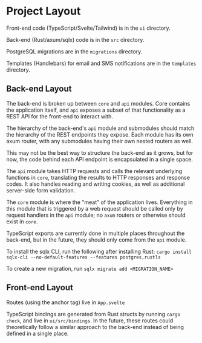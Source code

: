 # Project Layout

Front-end code (TypeScript/Svelte/Tailwind) is in the `ui` directory.

Back-end (Rust/axum/sqlx) code is in the `src` directory.

PostgreSQL migrations are in the `migrations` directory.

Templates (Handlebars) for email and SMS notifications are in the `templates` directory.

## Back-end Layout

The back-end is broken up between `core` and `api` modules.  Core contains the application itself, and `api` exposes a subset of that functionality as a REST API for the front-end to interact with.

The hierarchy of the back-end's `api` module and submodules should match the hierarchy of the REST endpoints they expose.  Each module has its own axum router, with any submodules having their own nested routers as well.

This may not be the best way to structure the back-end as it grows, but for now, the code behind each API endpoint is encapsulated in a single space.

The `api` module takes HTTP requests and calls the relevant underlying functions in `core`,
translating the results to HTTP responses and response codes. It also handles reading and writing cookies, as well as additional server-side form validation.

The `core` module is where the "meat" of the application lives. Everything in this module that is triggered by a web request should be called only by request handlers in the `api` module; no `axum` routers or otherwise should exist in `core`.

TypeScript exports are currently done in multiple places throughout the back-end, but in the future, they should only come from the `api` module.

To install the sqlx CLI, run the following after installing Rust: `cargo install sqlx-cli --no-default-features --features postgres,rustls`

To create a new migration, run `sqlx migrate add <MIGRATION_NAME>`

## Front-end Layout

Routes (using the anchor tag) live in `App.svelte`

TypeScript bindings are generated from Rust structs by running `cargo check`, and live in `ui/src/bindings`.  In the future, these routes could theoretically follow a similar approach to the back-end instead of being defined in a single place.

